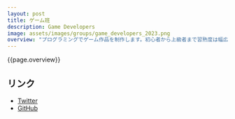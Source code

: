 ```yaml
---
layout: post
title: ゲーム班
description: Game Developers
image: assets/images/groups/game_developers_2023.png
overview: "プログラミングでゲーム作品を制作します。初心者から上級者まで習熟度は幅広く、お互いの作品を見せ合ったり、知見を共有したりします。明大祭などではゲーム作品の共同制作の機会もあります！"
---
```


{{page.overview}}

## リンク

- [Twitter](https://twitter.com/sokon_p)
- [GitHub](https://github.com/ccc-sokon)

